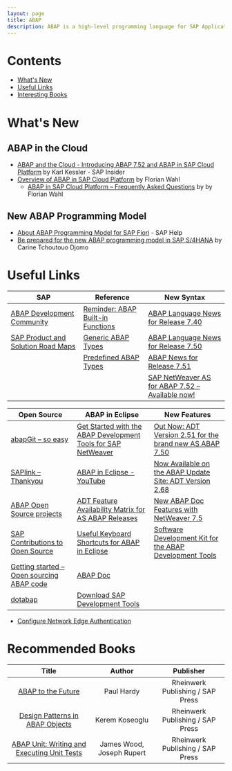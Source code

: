 ```yaml
---
layout: page
title: ABAP
description: ABAP is a high-level programming language for SAP Application Server.
---
```


# Contents

- [What's New](#whats_new)
- [Useful Links](#useful_links)
- [Interesting Books](#interesting_books)

# What's New

## ABAP in the Cloud

- [ABAP and the Cloud - Introducing ABAP 7.52 and ABAP in SAP Cloud Platform](https://www.sap.com/documents/2018/01/ac383ce1-ee7c-0010-82c7-eda71af511fa.html) by Karl Kessler - SAP Insider
- [Overview of ABAP in SAP Cloud Platform](https://blogs.sap.com/2017/09/26/overview-of-abap-in-sap-cloud-platform/) by Florian Wahl
  - [ABAP in SAP Cloud Platform – Frequently Asked Questions](https://blogs.sap.com/2017/09/26/abap-in-sap-cloud-platform-frequently-asked-questions/) by by Florian Wahl

## New ABAP Programming Model

- [About ABAP Programming Model for SAP Fiori](https://help.sap.com/doc/cc0c305d2fab47bd808adcad3ca7ee9d/7.5.6/en-US/3b77569ca8ee4226bdab4fcebd6f6ea6.html) - SAP Help
- [Be prepared for the new ABAP programming model in SAP S/4HANA](https://blogs.sap.com/2017/12/07/be-prepared-for-the-new-abap-programming-model-in-sap-s4hana/) by Carine Tchoutouo Djomo

# Useful Links

| SAP | Reference | New Syntax |
| --- | --- | --- |
| [ABAP Development Community](https://www.sap.com/community/topic/abap.html) | [Reminder: ABAP Built-in Functions](https://blogs.sap.com/2015/11/30/reminder-abap-built-in-functions/) | [ABAP Language News for Release 7.40](https://blogs.sap.com/2013/07/22/abap-news-for-release-740/) |
| [SAP Product and Solution Road Maps](https://www.sap.com/products/roadmaps.html) | [Generic ABAP Types](https://help.sap.com/doc/abapdocu_751_index_htm/7.51/en-US/abenbuilt_in_types_generic.htm) | [ABAP Language News for Release 7.50](https://blogs.sap.com/2015/11/27/abap-language-news-for-release-750/) |
| | [Predefined ABAP Types](https://help.sap.com/doc/abapdocu_751_index_htm/7.51/en-US/abenbuilt_in_types_complete.htm) | [ABAP News for Release 7.51](https://blogs.sap.com/2016/11/04/abap-news-for-release-7.51/) | 
| | | [SAP NetWeaver AS for ABAP 7.52 – Available now!](https://blogs.sap.com/2017/09/14/sap-netweaver-as-for-abap-7.52-available-now/) |

| Open Source | ABAP in Eclipse | New Features |
| --- | --- | --- |
| [abapGit – so easy](https://blogs.sap.com/2017/06/21/abapgit-so-easy/) | [Get Started with the ABAP Development Tools for SAP NetWeaver](https://blogs.sap.com/2012/06/19/get-started-with-the-abap-development-tools-for-sap-netweaver/) | [Out Now: ADT Version 2.51 for the brand new AS ABAP 7.50](https://blogs.sap.com/2015/10/22/out-now-adt-version-251-for-the-brand-new-as-abap-750/) |
| [SAPlink – Thankyou](https://blogs.sap.com/2017/06/22/saplink-thankyou/) | [ABAP in Eclipse - YouTube](https://www.youtube.com/playlist?list=PLM6Ee3lDb6FgYc8PhQbfD90Z4jA17j3V7) | [Now Available on the ABAP Update Site: ADT Version 2.68](https://blogs.sap.com/2016/10/19/now-available-abap-update-site-adt-version-2.68/) |
| [ABAP Open Source projects](https://blogs.sap.com/2015/11/27/abap-open-source-projects/) | [ADT Feature Availability Matrix for AS ABAP Releases](https://blogs.sap.com/2013/06/05/adt-feature-availability-matrix-for-as-abap-releases/) | [New ABAP Doc Features with NetWeaver 7.5](https://blogs.sap.com/2015/10/21/new-abap-doc-features-with-netweaver-75/) |
| [SAP Contributions to Open Source](https://archive.sap.com/documents/docs/DOC-29056) | [Useful Keyboard Shortcuts for ABAP in Eclipse](https://blogs.sap.com/2013/11/21/useful-keyboard-shortcuts-for-abap-in-eclipse/) | [Software Development Kit for the ABAP Development Tools](https://blogs.sap.com/2013/04/30/software-development-kit-for-the-abap-development-tools/) |
| [Getting started – Open sourcing ABAP code](https://blogs.sap.com/2017/11/19/getting-started-open-sourcing-abap-code/) | [ABAP Doc](https://blogs.sap.com/2013/04/29/abap-doc/) | |
| [dotabap](http://dotabap.org/) | [Download SAP Development Tools](https://tools.hana.ondemand.com/#) | |

- [Configure Network Edge Authentication](https://blogs.sap.com/2017/11/20/configure-network-edge-authentication/)

# Recommended Books

| Title | Author | Publisher |
|:---:|:---:|:---:|
| [ABAP to the Future](https://www.sap-press.com/abap-to-the-future_4161/) | Paul Hardy | Rheinwerk Publishing / SAP Press |
| [Design Patterns in ABAP Objects](https://www.sap-press.com/design-patterns-in-abap-objects_4277/) | Kerem Koseoglu | Rheinwerk Publishing / SAP Press |
| [ABAP Unit: Writing and Executing Unit Tests](https://www.sap-press.com/abap-unit-writing-and-executing-unit-tests_4298/) | James Wood, Joseph Rupert | Rheinwerk Publishing / SAP Press |
